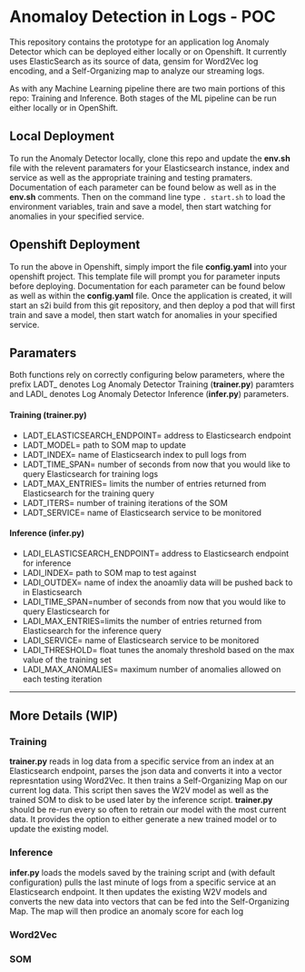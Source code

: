 # Anomaloy Detection in Logs - POC 

This repository contains the prototype for an application log Anomaly Detector which can be deployed either locally or on Openshift. It currently uses ElasticSearch as its source of data, gensim for Word2Vec log encoding, and a Self-Organizing map to analyze our streaming logs.

As with any Machine Learning pipeline there are two main portions of this repo: Training and Inference. Both stages of the ML pipeline can be run either locally or in OpenShift.

## Local Deployment

To run the Anomaly Detector locally, clone this repo and update the **env.sh** file with the relevent paramaters for your Elasticsearch instance, index and service as well as the appropriate training and testing pramaters. Documentation of each parameter can be found below as well as in the **env.sh** comments. Then on the command line type `. start.sh` to load the environment variables, train and save a model, then start watching for anomalies in your specified service.  



## Openshift Deployment

To run the above in Openshift, simply import the file **config.yaml** into your openshift project. This template file will prompt you for parameter inputs before deploying. Documentation for each parameter can be found below as well as within the **config.yaml** file. Once the application is created, it will start an s2i build from this git repository, and then deploy a pod that will first train and save a model, then start watch for anomalies in your specified service.  

## Paramaters

Both functions rely on correctly configuring below parameters, where the prefix LADT_ denotes Log Anomaly Detector Training (**trainer.py**) paramters and LADI_ denotes Log Anomaly Detector Inference (**infer.py**) parameters.

#### Training (trainer.py)

* LADT_ELASTICSEARCH_ENDPOINT= address to Elasticsearch endpoint
* LADT_MODEL= path to SOM map to update 
* LADT_INDEX= name of Elasticsearch index to pull logs from 
* LADT_TIME_SPAN= number of seconds from now that you would like to query Elasticsearch for training logs
* LADT_MAX_ENTRIES= limits the number of entries returned from Elasticsearch for the training query
* LADT_ITERS= number of training iterations of the SOM 
* LADT_SERVICE= name of Elasticsearch service to be monitored 



#### Inference (infer.py)

* LADI_ELASTICSEARCH_ENDPOINT= address to Elasticsearch endpoint for inference
* LADI_INDEX= path to SOM map to test against
* LADI_OUTDEX= name of index the anoamliy data will be pushed back to in Elasticsearch
* LADI_TIME_SPAN=number of seconds from now that you would like to query Elasticsearch for
* LADI_MAX_ENTRIES=limits the number of entries returned from Elasticsearch for the inference query
* LADI_SERVICE= name of Elasticsearch service to be monitored 
* LADI_THRESHOLD= float tunes the anomaly threshold based on the max value of the training set
* LADI_MAX_ANOMALIES= maximum number of anomalies allowed on each testing iteration


--------------------------------


## More Details (WIP)


### Training 

**trainer.py** reads in log data from a specific service from an index at an Elasticsearch endpoint, parses the json data and converts it into a vector represntation using Word2Vec. It then trains a Self-Organizing Map on our current log data. This script then saves the W2V model as well as the trained SOM to disk to be used later by the inference script. **trainer.py** should be  re-run every so often to retrain our model with the most current data. It provides the option to either generate a new trained model or to update the existing model. 


### Inference
**infer.py** loads the models saved by the training script and (with default configuration) pulls the last minute of logs from a specific service at an Elasticsearch endpoint. It then updates the existing W2V models and converts the new data into vectors that can be fed into the Self-Organizing Map. The map will then prodice an anomaly score for each log


### Word2Vec

### SOM


